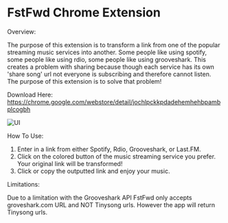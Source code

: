 # FstFwd Chrome Extension 

Overview:

The purpose of this extension is to transform a link from one of the popular streaming music services into another. Some people like using spotify, some people like using rdio, some people like using grooveshark. This creates a problem with sharing because though each service has its own 'share song' url not everyone is subscribing and therefore cannot listen. The purpose of this extension is to solve that problem!

Download Here: https://chrome.google.com/webstore/detail/jochlpckkpdadehemhehbpambplcogbh

![UI](https://img.skitch.com/20110902-mg23a5rnt3hhu4nanm18nt4t9e.jpg "UI")

How To Use:

1. Enter in a link from either Spotify, Rdio, Grooveshark, or Last.FM. 
2. Click on the colored button of the music streaming service you prefer. Your original link will be transformed!
3. Click or copy the outputted link and enjoy your music. 

Limitations:

Due to a limitation with the Grooveshark API FstFwd only accepts groveshark.com URL and NOT Tinysong urls. However the app will return Tinysong urls.

